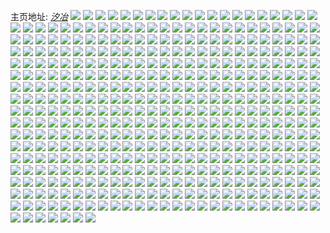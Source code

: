 主页地址: [_汐冶_](https://weibo.com/u/5533414329) 
![](https://wx4.sinaimg.cn/mw2000/0062tDQdly1h9lxhl81qvj31s81c6tsj.jpg) 
![](https://wx4.sinaimg.cn/mw2000/0062tDQdly1h9lxhvz97sj313z0ku150.jpg) 
![](https://wx4.sinaimg.cn/mw2000/0062tDQdly1h9lxiaq8mij30t70jy7bo.jpg) 
![](https://wx4.sinaimg.cn/mw2000/0062tDQdly1h989fgc379j30mq0l740g.jpg) 
![](https://wx4.sinaimg.cn/mw2000/0062tDQdly1h8zy9ags29j33402c0hdu.jpg) 
![](https://wx4.sinaimg.cn/mw2000/0062tDQdly1h8zy98zhq0j33402c0u0x.jpg) 
![](https://wx4.sinaimg.cn/mw2000/0062tDQdly1h8zy9eb3k6j31o0280qv5.jpg) 
![](https://wx4.sinaimg.cn/mw2000/0062tDQdly1h8zy9bb0hxj32c0340kjl.jpg) 
![](https://wx4.sinaimg.cn/mw2000/0062tDQdly1h8zy9c9pmfj31sc2dsqv5.jpg) 
![](https://wx4.sinaimg.cn/mw2000/0062tDQdly1h8kuz7u339j30mr0mygob.jpg) 
![](https://wx4.sinaimg.cn/mw2000/0062tDQdly1h8kuz85pkaj308c08cwec.jpg) 
![](https://wx4.sinaimg.cn/mw2000/0062tDQdly1h8cpo8cbmbj32c029db2a.jpg) 
![](https://wx4.sinaimg.cn/mw2000/0062tDQdly1h8cpp4g7ovj31yx2a7hdu.jpg) 
![](https://wx4.sinaimg.cn/mw2000/0062tDQdly1h8cpreit42j30sg16nqph.jpg) 
![](https://wx4.sinaimg.cn/mw2000/0062tDQdly1h8cpo21fkhj30sg1oa1kx.jpg) 
![](https://wx4.sinaimg.cn/mw2000/0062tDQdly1h8cprl3ht4j32bz2ll4qr.jpg) 
![](https://wx4.sinaimg.cn/mw2000/0062tDQdly1h8cpn4ymw2j33402c0e83.jpg) 
![](https://wx4.sinaimg.cn/mw2000/0062tDQdly1h8cppdi6irj32dc35snpf.jpg) 
![](https://wx4.sinaimg.cn/mw2000/0062tDQdly1h8cpog3lhcj33402c07wk.jpg) 
![](https://wx4.sinaimg.cn/mw2000/0062tDQdly1h8cpmk038pj30sg16o1kx.jpg) 
![](https://wx4.sinaimg.cn/mw2000/0062tDQdly1h8cpmwgv41j30sg1f5kg8.jpg) 
![](https://wx4.sinaimg.cn/mw2000/0062tDQdly1h8cpnbed7sj33402c0b2b.jpg) 
![](https://wx4.sinaimg.cn/mw2000/0062tDQdly1h8cpmhlmxvj333z2447wk.jpg) 
![](https://wx4.sinaimg.cn/mw2000/0062tDQdly1h8cpmu6e0xj32dc35skjo.jpg) 
![](https://wx4.sinaimg.cn/mw2000/0062tDQdly1h8cpm77flxj30sg1mc4qp.jpg) 
![](https://wx4.sinaimg.cn/mw2000/0062tDQdly1h8cpnh58oij32bz2dd7wi.jpg) 
![](https://wx4.sinaimg.cn/mw2000/0062tDQdly1h8cpplxbp9j32dc35s1kz.jpg) 
![](https://wx4.sinaimg.cn/mw2000/0062tDQdly1h8cpongfqbj32o61zz7wj.jpg) 
![](https://wx4.sinaimg.cn/mw2000/0062tDQdly1h8cpoxgii7j32bv3404qs.jpg) 
![](https://wx4.sinaimg.cn/mw2000/0062tDQdly1h83sxrnv45j31o02807wh.jpg) 
![](https://wx4.sinaimg.cn/mw2000/0062tDQdly1h83sxcihakj30wi18twus.jpg) 
![](https://wx4.sinaimg.cn/mw2000/0062tDQdly1h83sxqume2j30wi1ychdt.jpg) 
![](https://wx4.sinaimg.cn/mw2000/0062tDQdly1h83sxbkbroj30wi1yctkm.jpg) 
![](https://wx4.sinaimg.cn/mw2000/0062tDQdly1h83szs3f1ej30u01sx1cn.jpg) 
![](https://wx4.sinaimg.cn/mw2000/0062tDQdly1h7wg0wokkaj32c0340x6r.jpg) 
![](https://wx4.sinaimg.cn/mw2000/0062tDQdly1h7wg1dzmzqj32dc35su14.jpg) 
![](https://wx4.sinaimg.cn/mw2000/0062tDQdly1h7wg2fwu2cj33402c04qu.jpg) 
![](https://wx4.sinaimg.cn/mw2000/0062tDQdly1h7wg2vk987j31sc2dshdu.jpg) 
![](https://wx4.sinaimg.cn/mw2000/0062tDQdly1h7wg1zflsqj30sg23unpd.jpg) 
![](https://wx4.sinaimg.cn/mw2000/0062tDQdly1h7wg1hdj3ej30sg247e81.jpg) 
![](https://wx4.sinaimg.cn/mw2000/0062tDQdly1h7wg2q07ozj320y31gx6r.jpg) 
![](https://wx4.sinaimg.cn/mw2000/0062tDQdly1h7wg1i1kgvj30na0i4tfo.jpg) 
![](https://wx4.sinaimg.cn/mw2000/0062tDQdly1h7ocbsrxtbj30sg16o485.jpg) 
![](https://wx4.sinaimg.cn/mw2000/0062tDQdly1h7ocbtdlyqj30u00u0q8j.jpg) 
![](https://wx4.sinaimg.cn/mw2000/0062tDQdly1h7ocbulemmj30sg1n9qio.jpg) 
![](https://wx4.sinaimg.cn/mw2000/0062tDQdly1h7ocbvfyghj30sg1ffn5m.jpg) 
![](https://wx4.sinaimg.cn/mw2000/0062tDQdly1h7ocbrqq00j30sg1mdgxr.jpg) 
![](https://wx4.sinaimg.cn/mw2000/0062tDQdly1h7ocbwd1ivj30u0140dok.jpg) 
![](https://wx4.sinaimg.cn/mw2000/0062tDQdly1h7ocbxo9whj30sg1s0tpe.jpg) 
![](https://wx4.sinaimg.cn/mw2000/0062tDQdly1h7ocbymb6fj30sg23uqdi.jpg) 
![](https://wx4.sinaimg.cn/mw2000/0062tDQdly1h7ocbzm844j31400u0k16.jpg) 
![](https://wx4.sinaimg.cn/mw2000/0062tDQdly1h7occ2j22rj30u01sydn8.jpg) 
![](https://wx4.sinaimg.cn/mw2000/0062tDQdly1h7occ5d7drj30u01sy43g.jpg) 
![](https://wx4.sinaimg.cn/mw2000/0062tDQdly1h7fm665mfoj30sg13bn7i.jpg) 
![](https://wx4.sinaimg.cn/mw2000/0062tDQdly1h7fm62va18j33402c0kjo.jpg) 
![](https://wx4.sinaimg.cn/mw2000/0062tDQdly1h7fm6i4o2yj326l1v20wo.jpg) 
![](https://wx4.sinaimg.cn/mw2000/0062tDQdly1h7fm650f7cj30sg18jwyj.jpg) 
![](https://wx4.sinaimg.cn/mw2000/0062tDQdly1h7fm643ga6j30sg1kf7wh.jpg) 
![](https://wx4.sinaimg.cn/mw2000/0062tDQdly1h7fm66xipjj30sg16q1kx.jpg) 
![](https://wx4.sinaimg.cn/mw2000/0062tDQdly1h7fm6awxemj32572hjkgg.jpg) 
![](https://wx4.sinaimg.cn/mw2000/0062tDQdly1h7fm6ftuktj326p2ww1l1.jpg) 
![](https://wx4.sinaimg.cn/mw2000/0062tDQdly1h7fm6lew0dj32c034016c.jpg) 
![](https://wx4.sinaimg.cn/mw2000/0062tDQdly1h7fmblonrij30wi0wtmxm.jpg) 
![](https://wx4.sinaimg.cn/mw2000/0062tDQdly1h7fmc7zowbj30wi1ycwub.jpg) 
![](https://wx4.sinaimg.cn/mw2000/0062tDQdly1h73pnoxq7hj30sg1n946u.jpg) 
![](https://wx4.sinaimg.cn/mw2000/0062tDQdly1h73pnuarf5j30sg47pnpe.jpg) 
![](https://wx4.sinaimg.cn/mw2000/0062tDQdly1h73pqfk4oqj32c0340npd.jpg) 
![](https://wx4.sinaimg.cn/mw2000/0062tDQdly1h73polfvdxj32dd35s4qr.jpg) 
![](https://wx4.sinaimg.cn/mw2000/0062tDQdly1h73ppklez7j33402c0b2a.jpg) 
![](https://wx4.sinaimg.cn/mw2000/0062tDQdly1h73podrqggj30sg2mt1ky.jpg) 
![](https://wx4.sinaimg.cn/mw2000/0062tDQdly1h73pqz15knj33402c0kjm.jpg) 
![](https://wx4.sinaimg.cn/mw2000/0062tDQdly1h73ppebln0j33402c0x6q.jpg) 
![](https://wx4.sinaimg.cn/mw2000/0062tDQdly1h73pnvymcnj30wi14cnem.jpg) 
![](https://wx4.sinaimg.cn/mw2000/0062tDQdly1h73po27bi0j32c0340kjn.jpg) 
![](https://wx4.sinaimg.cn/mw2000/0062tDQdly1h73po9hakoj33402c0al2.jpg) 
![](https://wx4.sinaimg.cn/mw2000/0062tDQdly1h73poxtra6j32c13407wh.jpg) 
![](https://wx4.sinaimg.cn/mw2000/0062tDQdly1h73pnmee2nj327s15sn1x.jpg) 
![](https://wx4.sinaimg.cn/mw2000/0062tDQdly1h73ppqavwqj32j01ldgv0.jpg) 
![](https://wx4.sinaimg.cn/mw2000/0062tDQdly1h73pq3yx6wj333w3404n7.jpg) 
![](https://wx4.sinaimg.cn/mw2000/0062tDQdly1h73pqo6ynhj32c03404qp.jpg) 
![](https://wx4.sinaimg.cn/mw2000/0062tDQdly1h73pqr2wpkj30sg23u43f.jpg) 
![](https://wx4.sinaimg.cn/mw2000/0062tDQdly1h73pquhtalj31my1yee81.jpg) 
![](https://wx4.sinaimg.cn/mw2000/0062tDQdly1h6cb4s05g8j33402c07wj.jpg) 
![](https://wx4.sinaimg.cn/mw2000/0062tDQdly1h6cb4ex25wj30wg0hu3yo.jpg) 
![](https://wx4.sinaimg.cn/mw2000/0062tDQdly1h6cb46qlmej31400u0n71.jpg) 
![](https://wx4.sinaimg.cn/mw2000/0062tDQdly1h6cb4c0bvvj333z2v7tgr.jpg) 
![](https://wx4.sinaimg.cn/mw2000/0062tDQdly1h6cb4eezumj33402c0n45.jpg) 
![](https://wx4.sinaimg.cn/mw2000/0062tDQdly1h6cb4jez1gj33402c0qv9.jpg) 
![](https://wx4.sinaimg.cn/mw2000/0062tDQdly1h6cb4k3d8vj31660u045h.jpg) 
![](https://wx4.sinaimg.cn/mw2000/0062tDQdly1h6cb64spf7j33402c0x6q.jpg) 
![](https://wx4.sinaimg.cn/mw2000/0062tDQdly1h6cb4m043aj32c0340kjn.jpg) 
![](https://wx4.sinaimg.cn/mw2000/0062tDQdly1h6cb4oh8d4j33402c0e82.jpg) 
![](https://wx4.sinaimg.cn/mw2000/0062tDQdly1h6cb46erzxj33402c0kjl.jpg) 
![](https://wx4.sinaimg.cn/mw2000/0062tDQdly1h6cb4th59zj33402c0u0x.jpg) 
![](https://wx4.sinaimg.cn/mw2000/0062tDQdly1h6cb4vb8nrj33402c0nhn.jpg) 
![](https://wx4.sinaimg.cn/mw2000/0062tDQdly1h6cb4x0ud1j333w1tjqv5.jpg) 
![](https://wx4.sinaimg.cn/mw2000/0062tDQdly1h6bym8mq2lj30sg3r44qq.jpg) 
![](https://wx4.sinaimg.cn/mw2000/0062tDQdly1h6bymc9k2ij30sg2txkjl.jpg) 
![](https://wx4.sinaimg.cn/mw2000/0062tDQdly1h6byo4pe1jj31400u0tac.jpg) 
![](https://wx4.sinaimg.cn/mw2000/0062tDQdly1h6byoc49h4j31u733zqks.jpg) 
![](https://wx4.sinaimg.cn/mw2000/0062tDQdly1h6byr2wh6aj31vf2c0dsg.jpg) 
![](https://wx4.sinaimg.cn/mw2000/0062tDQdly1h6byqxb3moj30sg2dcjyv.jpg) 
![](https://wx4.sinaimg.cn/mw2000/0062tDQdly1h6byyrlbrbj30wi1lwtgq.jpg) 
![](https://wx4.sinaimg.cn/mw2000/0062tDQdly1h6byw3rjd3j30vh0oi40o.jpg) 
![](https://wx4.sinaimg.cn/mw2000/0062tDQdly1h6byxmy2s1j30u014q79p.jpg) 
![](https://wx4.sinaimg.cn/mw2000/0062tDQdly1h6byyfb413j32bz2e1hdu.jpg) 
![](https://wx4.sinaimg.cn/mw2000/0062tDQdly1h6573ev6slj30wi1yc4qp.jpg) 
![](https://wx4.sinaimg.cn/mw2000/0062tDQdly1h5qwom7k01j31400u07b1.jpg) 
![](https://wx4.sinaimg.cn/mw2000/0062tDQdly1h5qwq0ala4j30u012bq96.jpg) 
![](https://wx4.sinaimg.cn/mw2000/0062tDQdly1h5qwkg6wl4j32dc35s7wl.jpg) 
![](https://wx4.sinaimg.cn/mw2000/0062tDQdly1h5qwl9k9rjj30sg16o4qp.jpg) 
![](https://wx4.sinaimg.cn/mw2000/0062tDQdly1h5qwmapq2vj3340340x6v.jpg) 
![](https://wx4.sinaimg.cn/mw2000/0062tDQdly1h5qwlcvwoxj333p1h4e81.jpg) 
![](https://wx4.sinaimg.cn/mw2000/0062tDQdly1h5qwl6nef7j32c0340kjs.jpg) 
![](https://wx4.sinaimg.cn/mw2000/0062tDQdly1h5qwmj7mzij32ay2897wi.jpg) 
![](https://wx4.sinaimg.cn/mw2000/0062tDQdly1h5qwmd1rdbj317933xe81.jpg) 
![](https://wx4.sinaimg.cn/mw2000/0062tDQdly1h5qwkpwytaj32hv340e83.jpg) 
![](https://wx4.sinaimg.cn/mw2000/0062tDQdly1h5qwmq006jj31sh2gfnpe.jpg) 
![](https://wx4.sinaimg.cn/mw2000/0062tDQdly1h5qwlrujnaj3340340kjp.jpg) 
![](https://wx4.sinaimg.cn/mw2000/0062tDQdly1h567pznh91j30u00u0wm5.jpg) 
![](https://wx4.sinaimg.cn/mw2000/0062tDQdly1h567q0ooyvj30u0140n40.jpg) 
![](https://wx4.sinaimg.cn/mw2000/0062tDQdly1h567q07lqkj30u0140wmd.jpg) 
![](https://wx4.sinaimg.cn/mw2000/0062tDQdly1h4nkgph7r5j31910u0478.jpg) 
![](https://wx4.sinaimg.cn/mw2000/0062tDQdly1h4nk901z09j313o0u079p.jpg) 
![](https://wx4.sinaimg.cn/mw2000/0062tDQdly1h4nkbtufwdj31400u07d6.jpg) 
![](https://wx4.sinaimg.cn/mw2000/0062tDQdly1h4ophnkisdj30u01407eo.jpg) 
![](https://wx4.sinaimg.cn/mw2000/0062tDQdly1h4ht9mznx0j30vm0i1ahn.jpg) 
![](https://wx4.sinaimg.cn/mw2000/0062tDQdly1h4ht7mvxz4j33402c0e82.jpg) 
![](https://wx4.sinaimg.cn/mw2000/0062tDQdly1h4ht87msabj33402c0qv7.jpg) 
![](https://wx4.sinaimg.cn/mw2000/0062tDQdly1h4ht7x13e1j33402c0nph.jpg) 
![](https://wx4.sinaimg.cn/mw2000/0062tDQdly1h4ht9isbx2j30u01hcnop.jpg) 
![](https://wx4.sinaimg.cn/mw2000/0062tDQdly1h4ht8j5gmkj3340340qv8.jpg) 
![](https://wx4.sinaimg.cn/mw2000/0062tDQdly1h4ht8uyad9j32c0340b2d.jpg) 
![](https://wx4.sinaimg.cn/mw2000/0062tDQdly1h4ht7ha5sij33402c04qt.jpg) 
![](https://wx4.sinaimg.cn/mw2000/0062tDQdly1h4ht9gg0crj32c0340u0z.jpg) 
![](https://wx4.sinaimg.cn/mw2000/0062tDQdly1h4ht9tuwknj32c03407wl.jpg) 
![](https://wx4.sinaimg.cn/mw2000/0062tDQdly1h4htdgqnlgj30wi1ycney.jpg) 
![](https://wx4.sinaimg.cn/mw2000/0062tDQdly1h4huep73v8j30sg1k4k5o.jpg) 
![](https://wx4.sinaimg.cn/mw2000/0062tDQdly1h4hul8cj3wj30s7121aff.jpg) 
![](https://wx4.sinaimg.cn/mw2000/0062tDQdly1h4dtahsc8pj31400u0n4c.jpg) 
![](https://wx4.sinaimg.cn/mw2000/0062tDQdly1h4dtahhqzqj31400u0qck.jpg) 
![](https://wx4.sinaimg.cn/mw2000/0062tDQdly1h4dtacegwtj335s1s0npe.jpg) 
![](https://wx4.sinaimg.cn/mw2000/0062tDQdly1h4dta153isj33403401l1.jpg) 
![](https://wx4.sinaimg.cn/mw2000/0062tDQdly1h4dta5g16jj3340340hdx.jpg) 
![](https://wx4.sinaimg.cn/mw2000/0062tDQdly1h4dta9l0byj33402c07wk.jpg) 
![](https://wx4.sinaimg.cn/mw2000/0062tDQdly1h4dtagxgkej33403227wm.jpg) 
![](https://wx4.sinaimg.cn/mw2000/0062tDQdly1h4dtcnnesgj322t2dsu0y.jpg) 
![](https://wx4.sinaimg.cn/mw2000/0062tDQdly1h31wd5z8nuj30v915odlx.jpg) 
![](https://wx4.sinaimg.cn/mw2000/0062tDQdly1h31wd6en7nj30lc0sgtcw.jpg) 
![](https://wx4.sinaimg.cn/mw2000/0062tDQdly1h31wd6osllj30lc0sg78w.jpg) 
![](https://wx4.sinaimg.cn/mw2000/0062tDQdly1h31wd5ols4j30lc0sg0y1.jpg) 
![](https://wx4.sinaimg.cn/mw2000/0062tDQdly1h2ltc729ffj31yc0wihdt.jpg) 
![](https://wx4.sinaimg.cn/mw2000/0062tDQdly1h006zkq9qbj33402c0e82.jpg) 
![](https://wx4.sinaimg.cn/mw2000/0062tDQdly1h006zjmmhrj32c0340e82.jpg) 
![](https://wx4.sinaimg.cn/mw2000/0062tDQdly1h006zmbn02j32gz2c0u0y.jpg) 
![](https://wx4.sinaimg.cn/mw2000/0062tDQdly1h006zodewoj32c03401l0.jpg) 
![](https://wx4.sinaimg.cn/mw2000/0062tDQdly1h00725y4f1j31400u048o.jpg) 
![](https://wx4.sinaimg.cn/mw2000/0062tDQdly1h006zqt040j33402c0b2d.jpg) 
![](https://wx4.sinaimg.cn/mw2000/0062tDQdly1gzqu9xlkimj33403404qs.jpg) 
![](https://wx4.sinaimg.cn/mw2000/0062tDQdly1gzqu9swpu3j32c0340b2d.jpg) 
![](https://wx4.sinaimg.cn/mw2000/0062tDQdly1gzqua6a7m7j33402c04qr.jpg) 
![](https://wx4.sinaimg.cn/mw2000/0062tDQdly1gzquaamjhdj33402c0u0y.jpg) 
![](https://wx4.sinaimg.cn/mw2000/0062tDQdly1gzqua9ogmij33402c0wye.jpg) 
![](https://wx4.sinaimg.cn/mw2000/0062tDQdly1gzqua3mnh9j33403401l1.jpg) 
![](https://wx4.sinaimg.cn/mw2000/0062tDQdly1gzquc1elimj31o0280u0x.jpg) 
![](https://wx4.sinaimg.cn/mw2000/0062tDQdly1gzqua8v60kj32c0340u0y.jpg) 
![](https://wx4.sinaimg.cn/mw2000/0062tDQdly1gzquabnakej31nz209e81.jpg) 
![](https://wx4.sinaimg.cn/mw2000/0062tDQdly1gyfescvj75j30u00xr7cp.jpg) 
![](https://wx4.sinaimg.cn/mw2000/0062tDQdly1gyfesc3fexj30u02gnjy2.jpg) 
![](https://wx4.sinaimg.cn/mw2000/0062tDQdly1gyfes9cq2uj31hc0u0dm2.jpg) 
![](https://wx4.sinaimg.cn/mw2000/0062tDQdly1gyfesax4zij30u01hc12e.jpg) 
![](https://wx4.sinaimg.cn/mw2000/0062tDQdly1gyfesgbxrsj30u01407a4.jpg) 
![](https://wx4.sinaimg.cn/mw2000/0062tDQdly1gyfesdlkw9j30u01hcwlu.jpg) 
![](https://wx4.sinaimg.cn/mw2000/0062tDQdly1gyfeyx96p0j30u01t07ah.jpg) 
![](https://wx4.sinaimg.cn/mw2000/0062tDQdly1gyfesf06c2j31hc0u012g.jpg) 
![](https://wx4.sinaimg.cn/mw2000/0062tDQdly1gyfes8fxd4j30u015l43n.jpg) 
![](https://wx4.sinaimg.cn/mw2000/0062tDQdly1gyfeyry23ij30u01wvgur.jpg) 
![](https://wx4.sinaimg.cn/mw2000/0062tDQdly1gxzb4fryimj30u0140wj7.jpg) 
![](https://wx4.sinaimg.cn/mw2000/0062tDQdly1gxzb4fdlddj30tq0f7abg.jpg) 
![](https://wx4.sinaimg.cn/mw2000/0062tDQdly1gxzb4gbirsj30u0140jxf.jpg) 
![](https://wx4.sinaimg.cn/mw2000/0062tDQdly1gxyiyg53sij30tq35sdud.jpg) 
![](https://wx4.sinaimg.cn/mw2000/0062tDQdly1gxyiyelhtej30u01av48w.jpg) 
![](https://wx4.sinaimg.cn/mw2000/0062tDQdly1gxyiydq1mnj30u02f34ac.jpg) 
![](https://wx4.sinaimg.cn/mw2000/0062tDQdly1gxyiygt61lj30rw35s173.jpg) 
![](https://wx4.sinaimg.cn/mw2000/0062tDQdly1gxyiyhc42sj30u01hcgrz.jpg) 
![](https://wx4.sinaimg.cn/mw2000/0062tDQdly1gxyj0z3f97j30u01hcq8b.jpg) 
![](https://wx4.sinaimg.cn/mw2000/0062tDQdly1gxyiyfjzn7j30u01hctht.jpg) 
![](https://wx4.sinaimg.cn/mw2000/0062tDQdly1gxyiycsd7uj30u027dwuq.jpg) 
![](https://wx4.sinaimg.cn/mw2000/0062tDQdly1gxyiybekn4j30u02zsdqu.jpg) 
![](https://wx4.sinaimg.cn/mw2000/0062tDQdly1gxyiyf2md3j30u0140n48.jpg) 
![](https://wx4.sinaimg.cn/mw2000/0062tDQdly1gxyiyafgsjj30u01t0428.jpg) 
![](https://wx4.sinaimg.cn/mw2000/0062tDQdly1gxi16fucbuj30v635sasi.jpg) 
![](https://wx4.sinaimg.cn/mw2000/0062tDQdly1gxi16dokcaj31pa202kjl.jpg) 
![](https://wx4.sinaimg.cn/mw2000/0062tDQdly1gxi16f40sfj31ub11b1kz.jpg) 
![](https://wx4.sinaimg.cn/mw2000/0062tDQdly1gxi16mualpj31qh1qh1kx.jpg) 
![](https://wx4.sinaimg.cn/mw2000/0062tDQdly1gxi16godtyj31ok2b47wh.jpg) 
![](https://wx4.sinaimg.cn/mw2000/0062tDQdly1gxi16oa83tj33341qinpe.jpg) 
![](https://wx4.sinaimg.cn/mw2000/0062tDQdly1gxi16hovmjj31qi2tu1ky.jpg) 
![](https://wx4.sinaimg.cn/mw2000/0062tDQdly1gxi16jposwj31h035shdt.jpg) 
![](https://wx4.sinaimg.cn/mw2000/0062tDQdly1gxi16iw7ttj31fg35sx6p.jpg) 
![](https://wx4.sinaimg.cn/mw2000/0062tDQdly1gxi16l8p5jj31o04rzx6q.jpg) 
![](https://wx4.sinaimg.cn/mw2000/0062tDQdly1gxi16m3nw4j31qi25vu0x.jpg) 
![](https://wx4.sinaimg.cn/mw2000/0062tDQdly1gxi16p8dkuj30ts0avdgd.jpg) 
![](https://wx4.sinaimg.cn/mw2000/0062tDQdly1gxbg9bu87rj31400u076q.jpg) 
![](https://wx4.sinaimg.cn/mw2000/0062tDQdly1gxbg9c435kj31400u03zo.jpg) 
![](https://wx4.sinaimg.cn/mw2000/0062tDQdly1gxbg9cbs9vj31400u0abk.jpg) 
![](https://wx4.sinaimg.cn/mw2000/0062tDQdly1gxbg9chr30j31400u0act.jpg) 
![](https://wx4.sinaimg.cn/mw2000/0062tDQdly1gxbg9csd23j31400u041e.jpg) 
![](https://wx4.sinaimg.cn/mw2000/0062tDQdly1gxbg9d0ua2j31400u03zs.jpg) 
![](https://wx4.sinaimg.cn/mw2000/0062tDQdly1gxbg9d8x8aj31400u0wic.jpg) 
![](https://wx4.sinaimg.cn/mw2000/0062tDQdly1gxbg9dfws6j31400u0jtd.jpg) 
![](https://wx4.sinaimg.cn/mw2000/0062tDQdly1gxbg9dlk3gj31400u0411.jpg) 
![](https://wx4.sinaimg.cn/mw2000/0062tDQdly1gwxm5d8fk7j31qi2bckh5.jpg) 
![](https://wx4.sinaimg.cn/mw2000/0062tDQdly1gwxm5ikpevj33341qi7wi.jpg) 
![](https://wx4.sinaimg.cn/mw2000/0062tDQdly1gwxm5kj1sij31qi334u0x.jpg) 
![](https://wx4.sinaimg.cn/mw2000/0062tDQdly1gwxm77gu72j31o085cnpg.jpg) 
![](https://wx4.sinaimg.cn/mw2000/0062tDQdly1gwxm5mk3e7j31y12leu0x.jpg) 
![](https://wx4.sinaimg.cn/mw2000/0062tDQdly1gwxm7aafckj31o05xcx6r.jpg) 
![](https://wx4.sinaimg.cn/mw2000/0062tDQdly1gwxm5odxhcj33341qinpd.jpg) 
![](https://wx4.sinaimg.cn/mw2000/0062tDQdly1gwxm5q1b8cj33341gse81.jpg) 
![](https://wx4.sinaimg.cn/mw2000/0062tDQdly1gwxm5vcgw2j30sc0gzwlc.jpg) 
![](https://wx4.sinaimg.cn/mw2000/0062tDQdly1gwxm7xx886j33341qib2a.jpg) 
![](https://wx4.sinaimg.cn/mw2000/0062tDQdly1gwxm7z5y83j30u0140wp0.jpg) 
![](https://wx4.sinaimg.cn/mw2000/0062tDQdly1gwhdwdkzh0j31o0280hdt.jpg) 
![](https://wx4.sinaimg.cn/mw2000/0062tDQdly1gwhdw5i6coj31o03a8hdu.jpg) 
![](https://wx4.sinaimg.cn/mw2000/0062tDQdly1gwhdwfwkxvj33343344qr.jpg) 
![](https://wx4.sinaimg.cn/mw2000/0062tDQdly1gwhdwimf2yj31qi334b2a.jpg) 
![](https://wx4.sinaimg.cn/mw2000/0062tDQdly1gwhdwbn2haj31be0zk7ml.jpg) 
![](https://wx4.sinaimg.cn/mw2000/0062tDQdly1gwhdwkccq0j31qi334kjm.jpg) 
![](https://wx4.sinaimg.cn/mw2000/0062tDQdly1gwhdw9in61j33341qinpe.jpg) 
![](https://wx4.sinaimg.cn/mw2000/0062tDQdly1gwhdw877juj31o03kt7wh.jpg) 
![](https://wx4.sinaimg.cn/mw2000/0062tDQdly1gwhdw76lttj31o04qi7wi.jpg) 
![](https://wx4.sinaimg.cn/mw2000/0062tDQdly1gwhdwauogrj31qi334qv5.jpg) 
![](https://wx4.sinaimg.cn/mw2000/0062tDQdly1gwhe0489ufj30g203bab8.jpg) 
![](https://wx4.sinaimg.cn/mw2000/0062tDQdly1gvym8hjyloj32tf1qi7wi.jpg) 
![](https://wx4.sinaimg.cn/mw2000/0062tDQdly1gvym62agkyj31o05xchdw.jpg) 
![](https://wx4.sinaimg.cn/mw2000/0062tDQdly1gvym87dgrpj33341qix6p.jpg) 
![](https://wx4.sinaimg.cn/mw2000/0062tDQdly1gvym6gnn35j31qi2izkjl.jpg) 
![](https://wx4.sinaimg.cn/mw2000/0062tDQdly1gvym6tsp2zj31qi3344qq.jpg) 
![](https://wx4.sinaimg.cn/mw2000/0062tDQdly1gvym7egp8wj31qi334b29.jpg) 
![](https://wx4.sinaimg.cn/mw2000/0062tDQdly1gvym6aha2jj31o01vi7wh.jpg) 
![](https://wx4.sinaimg.cn/mw2000/0062tDQdly1gvym7qbs89j33341qix6p.jpg) 
![](https://wx4.sinaimg.cn/mw2000/0062tDQdly1gvym7427f1j31o03wfnpd.jpg) 
![](https://wx4.sinaimg.cn/mw2000/0062tDQdly1gvago4yn26j62ba334b2b02.jpg) 
![](https://wx4.sinaimg.cn/mw2000/0062tDQdly1gvagofipdbj62bc334kjm02.jpg) 
![](https://wx4.sinaimg.cn/mw2000/0062tDQdly1gvagpumpqsj6334334b2c02.jpg) 
![](https://wx4.sinaimg.cn/mw2000/0062tDQdly1gvagp984kgj6334334hdx02.jpg) 
![](https://wx4.sinaimg.cn/mw2000/0062tDQdly1gvagpaazshj60u0140amp02.jpg) 
![](https://wx4.sinaimg.cn/mw2000/0062tDQdly1gvagouadxwj6334334kjp02.jpg) 
![](https://wx4.sinaimg.cn/mw2000/0062tDQdly1gvagq6g5a6j6334334e8302.jpg) 
![](https://wx4.sinaimg.cn/mw2000/0062tDQdly1gvagnv21h5j63342bcb2a02.jpg) 
![](https://wx4.sinaimg.cn/mw2000/0062tDQdly1gvagqcxfzqj62bc334qv602.jpg) 
![](https://wx4.sinaimg.cn/mw2000/0062tDQdly1gvagnos0zjj62bc334npe02.jpg) 
![](https://wx4.sinaimg.cn/mw2000/0062tDQdly1gvagq78gmjj60pg0sgjw802.jpg) 
![](https://wx4.sinaimg.cn/mw2000/0062tDQdly1gvagnhnnw1j62bc334npg02.jpg) 
![](https://wx4.sinaimg.cn/mw2000/0062tDQdly1guxsf0sufdj60u01qiqh802.jpg) 
![](https://wx4.sinaimg.cn/mw2000/0062tDQdly1guxsf2gu47j60u0280qan02.jpg) 
![](https://wx4.sinaimg.cn/mw2000/0062tDQdly1guxsf1os4kj30u0140ags.jpg) 
![](https://wx4.sinaimg.cn/mw2000/0062tDQdly1guxsf82ysmj61400u011n02.jpg) 
![](https://wx4.sinaimg.cn/mw2000/0062tDQdly1guxsf4elw6j60u0140wlq02.jpg) 
![](https://wx4.sinaimg.cn/mw2000/0062tDQdly1guxsf6tkq5j61400u0gve02.jpg) 
![](https://wx4.sinaimg.cn/mw2000/0062tDQdly1guxsf55lgwj61400u0q5y02.jpg) 
![](https://wx4.sinaimg.cn/mw2000/0062tDQdly1guxsf8s6unj61400u0jxl02.jpg) 
![](https://wx4.sinaimg.cn/mw2000/0062tDQdly1guxsf3kqcqj60u00u0wku02.jpg) 
![](https://wx4.sinaimg.cn/mw2000/0062tDQdly1guxsf30ahej60u018k44402.jpg) 
![](https://wx4.sinaimg.cn/mw2000/0062tDQdly1guxsf97ajvj30ue0jmtcs.jpg) 
![](https://wx4.sinaimg.cn/mw2000/0062tDQdgy1gu4ywsnh77j61o0280nby02.jpg) 
![](https://wx4.sinaimg.cn/mw2000/0062tDQdgy1gu4ywoqvkcj62bc3344qr02.jpg) 
![](https://wx4.sinaimg.cn/mw2000/0062tDQdgy1gu4ywx544hj63342bc1kz02.jpg) 
![](https://wx4.sinaimg.cn/mw2000/0062tDQdgy1gu4ywuvvrbj61o03r0x6q02.jpg) 
![](https://wx4.sinaimg.cn/mw2000/0062tDQdgy1gu4ywrn4xoj63342bcu0y02.jpg) 
![](https://wx4.sinaimg.cn/mw2000/0062tDQdgy1gu4yx0akxej62bc334npe02.jpg) 
![](https://wx4.sinaimg.cn/mw2000/0062tDQdgy1gu4yx33w2jj63342bcqv702.jpg) 
![](https://wx4.sinaimg.cn/mw2000/0062tDQdgy1gu4yx6otxdj62bc334qv602.jpg) 
![](https://wx4.sinaimg.cn/mw2000/0062tDQdgy1gu4yxankbzj62bc3347wi02.jpg) 
![](https://wx4.sinaimg.cn/mw2000/0062tDQdly1gtoni05co0j60u01407e702.jpg) 
![](https://wx4.sinaimg.cn/mw2000/0062tDQdly1gtoni1kz6vj60u0140alw02.jpg) 
![](https://wx4.sinaimg.cn/mw2000/0062tDQdly1gtoni2us09j60u00u0tcq02.jpg) 
![](https://wx4.sinaimg.cn/mw2000/0062tDQdly1gtoni45w3dj60u014013i02.jpg) 
![](https://wx4.sinaimg.cn/mw2000/0062tDQdly1gtm3e8g56oj62bc2kcb2a02.jpg) 
![](https://wx4.sinaimg.cn/mw2000/0062tDQdly1gtm3e26y4jj63342bc4qu02.jpg) 
![](https://wx4.sinaimg.cn/mw2000/0062tDQdly1gtm3egk7baj63342bckjn02.jpg) 
![](https://wx4.sinaimg.cn/mw2000/0062tDQdly1gtm3eirs11j61400u04o202.jpg) 
![](https://wx4.sinaimg.cn/mw2000/0062tDQdly1gte7okvuv3j60j60as74o02.jpg) 
![](https://wx4.sinaimg.cn/mw2000/0062tDQdly1gt9sma6nmqj32d035ce84.jpg) 
![](https://wx4.sinaimg.cn/mw2000/0062tDQdly1gt9smzdfoyj33343344qr.jpg) 
![](https://wx4.sinaimg.cn/mw2000/0062tDQdly1gt9smn3zjlj635c35ce8402.jpg) 
![](https://wx4.sinaimg.cn/mw2000/0062tDQdly1gsr3etwwrbj33342bcqv7.jpg) 
![](https://wx4.sinaimg.cn/mw2000/0062tDQdly1gsr3ezv99cj32bc334x6q.jpg) 
![](https://wx4.sinaimg.cn/mw2000/0062tDQdly1gsr3f41q9bj33342bc1kz.jpg) 
![](https://wx4.sinaimg.cn/mw2000/0062tDQdly1gpeksjpu3ij30u01400y4.jpg) 
![](https://wx4.sinaimg.cn/mw2000/0062tDQdly1gpb4ix4ap1j31vu2db4qq.jpg) 
![](https://wx4.sinaimg.cn/mw2000/0062tDQdly1gpb4j1mbiyj33342bcqv8.jpg) 
![](https://wx4.sinaimg.cn/mw2000/0062tDQdly1gpb4khuud5j33342bce85.jpg) 
![](https://wx4.sinaimg.cn/mw2000/0062tDQdly1gpb4iy2lwyj31400u0npb.jpg) 
![](https://wx4.sinaimg.cn/mw2000/0062tDQdly1gpb4j7edpuj32zs400npi.jpg) 
![](https://wx4.sinaimg.cn/mw2000/0062tDQdly1gpb4jk2uxjj31vh2cvx6p.jpg) 
![](https://wx4.sinaimg.cn/mw2000/0062tDQdly1gp3gwtumizj30u00e6mxz.jpg) 
![](https://wx4.sinaimg.cn/mw2000/006Cr9tJly1gocfnciqgjg306o068h9c.jpg) 
![](https://wx4.sinaimg.cn/mw2000/b10c1bc2ly1go83lwxldvg20c80c8wj5.jpg) 
![](https://wx4.sinaimg.cn/mw2000/0062tDQdly1gnhbnrjye8j31400u0wpb.jpg) 
![](https://wx4.sinaimg.cn/mw2000/0062tDQdly1gnhbns6wu7j31400u0qew.jpg) 
![](https://wx4.sinaimg.cn/mw2000/0062tDQdly1gnhbnqu6hej30u0142jzl.jpg) 
![](https://wx4.sinaimg.cn/mw2000/0062tDQdly1gn72hrd0nej33342bcb2c.jpg) 
![](https://wx4.sinaimg.cn/mw2000/0062tDQdly1gmwdlr8irjj30mg0jydi6.jpg) 
![](https://wx4.sinaimg.cn/mw2000/0062tDQdgy1ge5uw9z1x6j30u03xzha0.jpg) 
![](https://wx4.sinaimg.cn/mw2000/0062tDQdgy1g9obbs5op0j33342bcnpg.jpg) 
![](https://wx4.sinaimg.cn/mw2000/0062tDQdgy1g9o122qmywj33342bcqv6.jpg) 
![](https://wx4.sinaimg.cn/mw2000/0062tDQdly1g88kbqnkpfj30u0140hdh.jpg) 
![](https://wx4.sinaimg.cn/mw2000/0062tDQdly1g88kbr1ep0j30u01401k1.jpg) 
![](https://wx4.sinaimg.cn/mw2000/0062tDQdgy1g5478orcm4j30nq0hstcx.jpg) 
![](https://wx4.sinaimg.cn/mw2000/0062tDQdgy1g47e7avhpsj33342bcqv9.jpg) 
![](https://wx4.sinaimg.cn/mw2000/0062tDQdly1g46dw4ymxgj32bc334kjo.jpg) 
![](https://wx4.sinaimg.cn/mw2000/0062tDQdly1g46dw7425xj33342bcu0y.jpg) 
![](https://wx4.sinaimg.cn/mw2000/0062tDQdly1g41vkrygkxj30tf0na41d.jpg) 
![](https://wx4.sinaimg.cn/mw2000/0062tDQdly1g3pdup2j3zj30u0140aia.jpg) 
![](https://wx4.sinaimg.cn/mw2000/0062tDQdly1fyjc3e8u2fj325137k7wh.jpg) 
![](https://wx4.sinaimg.cn/mw2000/0062tDQdly1fyjc4fimk3j30qo140jvu.jpg) 
![](https://wx4.sinaimg.cn/mw2000/70eb479bly1fydfq6mnfpj20ku0q2tue.jpg) 
![](https://wx4.sinaimg.cn/mw2000/0062tDQdly1fyaoen5zptj31hc2bu4a5.jpg) 
![](https://wx4.sinaimg.cn/mw2000/0062tDQdly1fy1rvhnh1qj30u01hcn56.jpg) 
![](https://wx4.sinaimg.cn/mw2000/0062tDQdly1fy0xaxqirgj30pl1bkq95.jpg) 
![](https://wx4.sinaimg.cn/mw2000/0062tDQdly1fy0xayakaij30pf23t47p.jpg) 
![](https://wx4.sinaimg.cn/mw2000/0062tDQdly1fxn2o51j20j30qo0zkgqa.jpg) 
![](https://wx4.sinaimg.cn/mw2000/0062tDQdly1fxn2cqyiewj30qo0zkgqa.jpg) 
![](https://wx4.sinaimg.cn/mw2000/0062tDQdly1fxn2bu5mpzj30qo16e0xg.jpg) 
![](https://wx4.sinaimg.cn/mw2000/0062tDQdly1fxn2bv3m1jj30u01hc4qp.jpg) 
![](https://wx4.sinaimg.cn/mw2000/0062tDQdly1fxj5041iimj30xc18gao6.jpg) 
![](https://wx4.sinaimg.cn/mw2000/0062tDQdly1fxj50fdud8j30qo0wf42g.jpg) 
![](https://wx4.sinaimg.cn/mw2000/0069QKZaly1fxdlrb8frbj30go0hswlh.jpg) 
![](https://wx4.sinaimg.cn/mw2000/0062tDQdly1fxcnr1bkr1j30u01hc0wj.jpg) 
![](https://wx4.sinaimg.cn/mw2000/0062tDQdly1fxcngewlzsj30u01hc44a.jpg) 
![](https://wx4.sinaimg.cn/mw2000/0062tDQdly1fxcngfflywj30k00zkmzc.jpg) 
![](https://wx4.sinaimg.cn/mw2000/0062tDQdly1fxcngfyst1j30k00zkdgy.jpg) 
![](https://wx4.sinaimg.cn/mw2000/0062tDQdly1fxcngg7wpdj30k00zkn0e.jpg) 
![](https://wx4.sinaimg.cn/mw2000/0062tDQdly1fxcngq70b0j30k00zk405.jpg) 
![](https://wx4.sinaimg.cn/mw2000/0062tDQdly1fxcngqp4qpj30k00zkjw9.jpg) 
![](https://wx4.sinaimg.cn/mw2000/0062tDQdly1fxa9n9tzgvj30pj17pn38.jpg) 
![](https://wx4.sinaimg.cn/mw2000/0062tDQdly1fxa9naecr7j30pq17wags.jpg) 
![](https://wx4.sinaimg.cn/mw2000/0062tDQdly1fxa9nb3t6yj30pn17t44s.jpg) 
![](https://wx4.sinaimg.cn/mw2000/0062tDQdly1fx7se64pz1j30zk0k0tp6.jpg) 
![](https://wx4.sinaimg.cn/mw2000/0062tDQdly1fx7secca16j314d0mqmzg.jpg) 
![](https://wx4.sinaimg.cn/mw2000/0062tDQdly1fwq5mj35zkj30qo0qo0vc.jpg) 
![](https://wx4.sinaimg.cn/mw2000/0062tDQdly1fwloe218x3j30u01hce82.jpg) 
![](https://wx4.sinaimg.cn/mw2000/0062tDQdly1fw1ukthewxj32521u818b.jpg) 
![](https://wx4.sinaimg.cn/mw2000/0062tDQdly1fw1ukuoo0jj31u839s7wh.jpg) 
![](https://wx4.sinaimg.cn/mw2000/0062tDQdly1fvyae53ssij32ao3287oc.jpg) 
![](https://wx4.sinaimg.cn/mw2000/0062tDQdly1fvyae5i9evj30k00zkdix.jpg) 
![](https://wx4.sinaimg.cn/mw2000/0062tDQdly1fvyae5qm51j30k00qomzt.jpg) 
![](https://wx4.sinaimg.cn/mw2000/0062tDQdly1fvyae6hpufj32ao3287mq.jpg) 
![](https://wx4.sinaimg.cn/mw2000/0062tDQdly1fvyae6yloij311i1e0ahn.jpg) 
![](https://wx4.sinaimg.cn/mw2000/0062tDQdly1fvyae7ef4gj311i1e0n3w.jpg) 
![](https://wx4.sinaimg.cn/mw2000/0062tDQdly1fvqunostq0j31k02bru0z.jpg) 
![](https://wx4.sinaimg.cn/mw2000/0062tDQdly1fvqunq866nj31hc1407bn.jpg) 
![](https://wx4.sinaimg.cn/mw2000/0062tDQdly1fvpkz4z3glj30u01hc10q.jpg) 
![](https://wx4.sinaimg.cn/mw2000/0062tDQdly1fvjvwu533nj30xc1e0wh7.jpg) 
![](https://wx4.sinaimg.cn/mw2000/0062tDQdly1fvjufjblyuj30k00zkgqs.jpg) 
![](https://wx4.sinaimg.cn/mw2000/0062tDQdly1fviq2tlhq1j337k2eo4qp.jpg) 
![](https://wx4.sinaimg.cn/mw2000/0062tDQdly1fviq2udl84j30u01407wh.jpg) 
![](https://wx4.sinaimg.cn/mw2000/0062tDQdly1fviq2v9nhmj32eo37ke81.jpg) 
![](https://wx4.sinaimg.cn/mw2000/0062tDQdly1fvbgpuuguvj30qo0qo0zp.jpg) 
![](https://wx4.sinaimg.cn/mw2000/0062tDQdly1fvb9bk8mpej30uo0vh4bc.jpg) 
![](https://wx4.sinaimg.cn/mw2000/0062tDQdly1fvb3cquqe0j30u01hc12e.jpg) 
![](https://wx4.sinaimg.cn/mw2000/0062tDQdly1fv5odkdbbdj32bc18z11y.jpg) 
![](https://wx4.sinaimg.cn/mw2000/0062tDQdly1fv5odm9m1mj32bc1acwzx.jpg) 
![](https://wx4.sinaimg.cn/mw2000/0062tDQdly1fv5odnc99vj31jk4yj7wh.jpg) 
![](https://wx4.sinaimg.cn/mw2000/0062tDQdly1fv5n4n9z6jj30u01401j9.jpg) 
![](https://wx4.sinaimg.cn/mw2000/0062tDQdly1fv4sa1spdjj30qo0qodk6.jpg) 
![](https://wx4.sinaimg.cn/mw2000/0062tDQdly1fv4pnk7mpfj30qo0zk0xi.jpg) 
![](https://wx4.sinaimg.cn/mw2000/0062tDQdly1fubsg58yoxj30qo0qoq4p.jpg) 
![](https://wx4.sinaimg.cn/mw2000/0062tDQdly1fubs1oscpwj30qo0zkgs8.jpg) 
![](https://wx4.sinaimg.cn/mw2000/0062tDQdly1fubmpbew25j30d606sjrc.jpg) 
![](https://wx4.sinaimg.cn/mw2000/0062tDQdly1ftoo2upqk9j30qj0piwh6.jpg) 
![](https://wx4.sinaimg.cn/mw2000/0062tDQdly1ftoo2vxg0uj311u1s6kjl.jpg) 
![](https://wx4.sinaimg.cn/mw2000/0062tDQdly1ftoo2win8fj30jv0ittab.jpg) 
![](https://wx4.sinaimg.cn/mw2000/0062tDQdly1ftolq6qomoj31ww3deb29.jpg) 
![](https://wx4.sinaimg.cn/mw2000/0062tDQdly1fto4gz0bhsj31ww3deb29.jpg) 
![](https://wx4.sinaimg.cn/mw2000/0062tDQdly1ftispbvrf1j31mx0z07wh.jpg) 
![](https://wx4.sinaimg.cn/mw2000/0062tDQdly1ftispcrechj31n70z07wh.jpg) 
![](https://wx4.sinaimg.cn/mw2000/0062tDQdly1ftispess4xj31n70z04qp.jpg) 
![](https://wx4.sinaimg.cn/mw2000/0062tDQdly1ftispgec3nj31k02le7wj.jpg) 
![](https://wx4.sinaimg.cn/mw2000/0062tDQdly1ftispj3p6hj31k02ltx6q.jpg) 
![](https://wx4.sinaimg.cn/mw2000/0062tDQdly1ftisplm8enj31k02kke84.jpg) 
![](https://wx4.sinaimg.cn/mw2000/0062tDQdly1ftbnp4zychj30qo0qogp0.jpg) 
![](https://wx4.sinaimg.cn/mw2000/0062tDQdly1ftbnopsx3kj33gg2lo4qq.jpg) 
![](https://wx4.sinaimg.cn/mw2000/0062tDQdly1ft3fbu1m3ej30j60j6glx.jpg) 
![](https://wx4.sinaimg.cn/mw2000/0062tDQdly1ft1q3xhr5qj30qo0zkn3j.jpg) 
![](https://wx4.sinaimg.cn/mw2000/0062tDQdly1ft0ipsmuo9j33402c0b29.jpg) 
![](https://wx4.sinaimg.cn/mw2000/0062tDQdly1ft0ipu5tfwj32ds1sg1ky.jpg) 
![](https://wx4.sinaimg.cn/mw2000/0062tDQdly1ft0ipvi299j33402c0e81.jpg) 
![](https://wx4.sinaimg.cn/mw2000/0062tDQdly1fsnj5b5322j30k00k0jtk.jpg) 
![](https://wx4.sinaimg.cn/mw2000/0062tDQdly1fsnipfdsylj30d12l8dpw.jpg) 
![](https://wx4.sinaimg.cn/mw2000/0062tDQdly1fsnipgl0qnj30nq0vk0we.jpg) 
![](https://wx4.sinaimg.cn/mw2000/0062tDQdly1fsniph0mlgj30qo0qojrr.jpg) 
![](https://wx4.sinaimg.cn/mw2000/0062tDQdly1fsniphosgjj30nq0vkgoy.jpg) 
![](https://wx4.sinaimg.cn/mw2000/0062tDQdly1fsnii6t2u0j30ia0qoq5j.jpg) 
![](https://wx4.sinaimg.cn/mw2000/0062tDQdly1fsnido7bfcj30ia0qoq5j.jpg) 
![](https://wx4.sinaimg.cn/mw2000/0062tDQdly1fsnidp77o4j30qo18444f.jpg) 
![](https://wx4.sinaimg.cn/mw2000/0062tDQdly1fsnidprbp4j30jq0q6myu.jpg) 
![](https://wx4.sinaimg.cn/mw2000/0062tDQdly1fsddy0phccj315o15o1kx.jpg) 
![](https://wx4.sinaimg.cn/mw2000/0062tDQdly1fsb6hhzjmlj30j60gagnx.jpg) 
![](https://wx4.sinaimg.cn/mw2000/0062tDQdly1fs9uq1fy1qj30qo0qodid.jpg) 
![](https://wx4.sinaimg.cn/mw2000/0062tDQdly1fs9uqq2l7kj30zk0qowil.jpg) 
![](https://wx4.sinaimg.cn/mw2000/0062tDQdly1fs9trb4xu8j30zk0qodig.jpg) 
![](https://wx4.sinaimg.cn/mw2000/0062tDQdly1fs9try0e13j30qo0zkjwn.jpg) 
![](https://wx4.sinaimg.cn/mw2000/0062tDQdly1fs9blssaxtj30qo1bekj9.jpg) 
![](https://wx4.sinaimg.cn/mw2000/0062tDQdly1fs5644mjzzj30hs0qojsv.jpg) 
![](https://wx4.sinaimg.cn/mw2000/0062tDQdly1fs1gb18q4tj30eu0m875s.jpg) 
![](https://wx4.sinaimg.cn/mw2000/0062tDQdly1fs1gb26podj30u00tmwi7.jpg) 
![](https://wx4.sinaimg.cn/mw2000/0062tDQdly1frutx1ez0wj31401hc1kx.jpg) 
![](https://wx4.sinaimg.cn/mw2000/0062tDQdly1frutx2c2wfj30qc138q9l.jpg) 
![](https://wx4.sinaimg.cn/mw2000/0062tDQdly1frutx5d9c6j31401hcqsq.jpg) 
![](https://wx4.sinaimg.cn/mw2000/0062tDQdly1frjb35livqj30u0140e81.jpg) 
![](https://wx4.sinaimg.cn/mw2000/0062tDQdly1frjb333lxuj32o03k04qq.jpg) 
![](https://wx4.sinaimg.cn/mw2000/0062tDQdly1fqsqsqurcfj322n3404qp.jpg) 
![](https://wx4.sinaimg.cn/mw2000/0062tDQdly1fqsqsui2bqj322p340b29.jpg) 
![](https://wx4.sinaimg.cn/mw2000/0062tDQdly1fqsqsx0yqhj32kw3vctqe.jpg) 
![](https://wx4.sinaimg.cn/mw2000/0062tDQdly1fqsqsyla14j32kw3vcwve.jpg) 
![](https://wx4.sinaimg.cn/mw2000/0062tDQdly1fq3be5jbxpj31hc0u07jq.jpg) 
![](https://wx4.sinaimg.cn/mw2000/0062tDQdly1fq3be69iswj31hc0u0kc8.jpg) 
![](https://wx4.sinaimg.cn/mw2000/0062tDQdly1fq3be7uuwdj32eo37ku0z.jpg) 
![](https://wx4.sinaimg.cn/mw2000/0062tDQdly1fq3be8n65pj30ku0rstd6.jpg) 
![](https://wx4.sinaimg.cn/mw2000/0062tDQdly1fq10laakugj30j60jdgmn.jpg) 
![](https://wx4.sinaimg.cn/mw2000/0062tDQdly1fq10ejffesj31hc140na1.jpg) 
![](https://wx4.sinaimg.cn/mw2000/0062tDQdly1fplvpx1f2wj31hc0u045w.jpg) 
![](https://wx4.sinaimg.cn/mw2000/0062tDQdly1fplvpz5a7pj31z4140npf.jpg) 
![](https://wx4.sinaimg.cn/mw2000/0062tDQdly1fplvx8fs35j30qo0qo7ee.jpg) 
